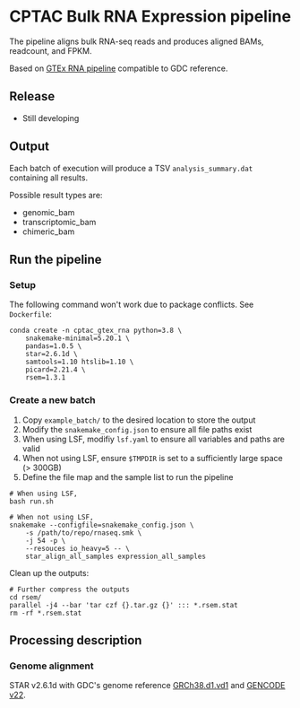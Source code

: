 # CPTAC Bulk RNA Expression pipeline
The pipeline aligns bulk RNA-seq reads and produces aligned BAMs, readcount, and FPKM.

Based on [GTEx RNA pipeline](https://github.com/broadinstitute/gtex-pipeline) compatible to GDC reference.


## Release
- Still developing

## Output
Each batch of execution will produce a TSV `analysis_summary.dat` containing all results.

Possible result types are:
- genomic_bam
- transcriptomic_bam
- chimeric_bam



## Run the pipeline

### Setup
The following command won't work due to package conflicts. See `Dockerfile`:

```
conda create -n cptac_gtex_rna python=3.8 \
    snakemake-minimal=5.20.1 \
    pandas=1.0.5 \
    star=2.6.1d \
    samtools=1.10 htslib=1.10 \
    picard=2.21.4 \
    rsem=1.3.1
```


### Create a new batch
1. Copy `example_batch/` to the desired location to store the output
2. Modify the `snakemake_config.json` to ensure all file paths exist
3. When using LSF, modifiy `lsf.yaml` to ensure all variables and paths are valid
4. When not using LSF, ensure `$TMPDIR` is set to a sufficiently large space (> 300GB)
5. Define the file map and the sample list to run the pipeline

```
# When using LSF,
bash run.sh

# When not using LSF,
snakemake --configfile=snakemake_config.json \
    -s /path/to/repo/rnaseq.smk \
    -j 54 -p \
    --resouces io_heavy=5 -- \
    star_align_all_samples expression_all_samples
```

Clean up the outputs:

```
# Further compress the outputs
cd rsem/
parallel -j4 --bar 'tar czf {}.tar.gz {}' ::: *.rsem.stat
rm -rf *.rsem.stat
```

## Processing description

### Genome alignment
STAR v2.6.1d with GDC's genome reference [GRCh38.d1.vd1][GDC Reference Files] and [GENCODE v22][gencode-gtf].

[GDC Reference Files]: https://gdc.cancer.gov/about-data/data-harmonization-and-generation/gdc-reference-files
[gencode-gtf]: https://api.gdc.cancer.gov/data/25aa497c-e615-4cb7-8751-71f744f9691f
[GDC's formula]: https://docs.gdc.cancer.gov/Data/Bioinformatics_Pipelines/Expression_mRNA_Pipeline/#upper-quartile-fpkm




